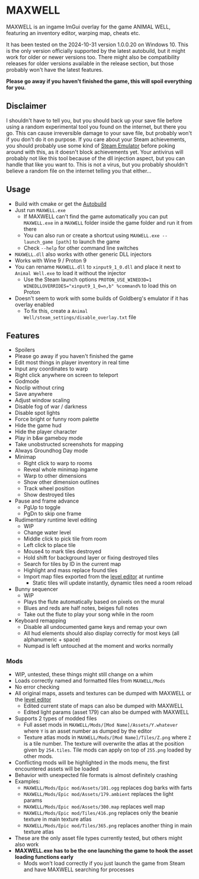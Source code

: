 # MAXWELL

MAXWELL is an ingame ImGui overlay for the game ANIMAL WELL, featuring an inventory editor, warping map, cheats etc.

It has been tested on the 2024-10-31 version 1.0.0.20 on Windows 10. This is the only version officially supported by the latest autobuild, but it might work for older or newer versions too. There might also be compatibility releases for older versions available in the release section, but those probably won't have the latest features.

**Please go away if you haven't finished the game, this will spoil everything for you.**

## Disclaimer

I shouldn't have to tell you, but you should back up your save file before using a random experimental tool you found on the internet, but there you go.
This can cause irreversible damage to your save file, but probably won't if you don't do it on purpose.
If you care about your Steam achievements, you should probably use some kind of [Steam Emulator](https://mr_goldberg.gitlab.io/goldberg_emulator/) before poking around with this, as it doesn't block achievements yet.
Your antivirus will probably not like this tool because of the dll injection aspect, but you can handle that like you want to.
This is not a virus, but you probably shouldn't believe a random file on the internet telling you that either...

## Usage

- Build with cmake or get the [Autobuild](https://github.com/Dregu/maxwell/releases/tag/autobuild)
- Just run `MAXWELL.exe`
  - If MAXWELL can't find the game automatically you can put `MAXWELL.exe` in a `MAXWELL` folder inside the game folder and run it from there
  - You can also run or create a shortcut using `MAXWELL.exe --launch_game [path]` to launch the game
  - Check `--help` for other command line switches
- `MAXWELL.dll` also works with other generic DLL injectors
- Works with Wine 9 / Proton 9
- You can rename `MAXWELL.dll` to `xinput9_1_0.dll` and place it next to `Animal Well.exe` to load it without the injector
  - Use the Steam launch options `PROTON_USE_WINED3D=1 WINEDLLOVERRIDES="xinput9_1_0=n,b" %command%` to load this on Proton
- Doesn't seem to work with some builds of Goldberg's emulator if it has overlay enabled
  - To fix this, create a `Animal Well/steam_settings/disable_overlay.txt` file

## Features

- Spoilers
- Please go away if you haven't finished the game
- Edit most things in player inventory in real time
- Input any coordinates to warp
- Right click anywhere on screen to teleport
- Godmode
- Noclip without cring
- Save anywhere
- Adjust window scaling
- Disable fog of war / darkness
- Disable spot lights
- Force bright or funny room palette
- Hide the game hud
- Hide the player character
- Play in b&w gameboy mode
- Take unobstructed screenshots for mapping
- Always Groundhog Day mode
- Minimap
  - Right click to warp to rooms
  - Reveal whole minimap ingame
  - Warp to other dimensions
  - Show other dimension outlines
  - Track wheel position
  - Show destroyed tiles
- Pause and frame advance
  - PgUp to toggle
  - PgDn to skip one frame
- Rudimentary runtime level editing
  - WIP
  - Change water level
  - Middle click to pick tile from room
  - Left click to place tile
  - Mouse4 to mark tiles destroyed
  - Hold shift for background layer or fixing destroyed tiles
  - Search for tiles by ID in the current map
  - Highlight and mass replace found tiles
  - Import map files exported from the [level editor](https://github.com/Redcrafter/Animal-Well-editor) at runtime
    - Static tiles will update instantly, dynamic tiles need a room reload
- Bunny sequencer
  - WIP
  - Plays the flute automatically based on pixels on the mural
  - Blues and reds are half notes, beiges full notes
  - Take out the flute to play your song while in the room
- Keyboard remapping
  - Disable all undocumented game keys and remap your own
  - All hud elements should also display correctly for most keys (all alphanumeric + space)
  - Numpad is left untouched at the moment and works normally

### Mods

  - WIP, untested, these things might still change on a whim
  - Loads correctly named and formatted files from `MAXWELL/Mods`
  - No error checking
  - All original maps, assets and textures can be dumped with MAXWELL or the [level editor](https://github.com/Redcrafter/Animal-Well-editor)
    - Edited current state of maps can also be dumped with MAXWELL
    - Edited light params (asset 179) can also be dumped with MAXWELL
  - Supports 2 types of modded files
    - Full asset mods in `MAXWELL/Mods/[Mod Name]/Assets/Y.whatever` where `Y` is an asset number as dumped by the editor
    - Texture atlas mods in `MAXWELL/Mods/[Mod Name]/Tiles/Z.png` where `Z` is a tile number. The texture will overwrite the atlas at the position given by `254.tiles`. Tile mods can apply on top of `255.png` loaded by other mods.
  - Conflicting mods will be highlighted in the mods menu, the first encountered assets will be loaded
  - Behavior with unexpected file formats is almost definitely crashing
  - Examples:
    - `MAXWELL/Mods/Epic mod/Assets/101.ogg` replaces dog barks with farts
    - `MAXWELL/Mods/Epic mod/Assets/179.ambient` replaces the light params
    - `MAXWELL/Mods/Epic mod/Assets/300.map` replaces well map
    - `MAXWELL/Mods/Epic mod/Tiles/416.png` replaces only the beanie texture in main texture atlas
    - `MAXWELL/Mods/Epic mod/Tiles/365.png` replaces another thing in main texture atlas
  - These are the only asset file types currently tested, but others might also work
  - **MAXWELL.exe has to be the one launching the game to hook the asset loading functions early**
    - Mods won't load correctly if you just launch the game from Steam and have MAXWELL searching for processes
